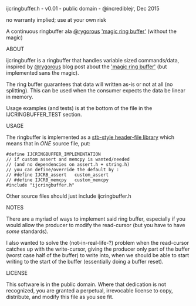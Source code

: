 ijcringbuffer.h - v0.01 - public domain - @incrediblejr, Dec 2015

no warranty implied; use at your own risk

A continuous ringbuffer ala [@rygorous][2] ['magic ring buffer'][1] (without the magic)

ABOUT

ijcringbuffer is a ringbuffer that handles variable sized commands/data, inspired
by [@rygorous][2] blog post about the ['magic ring buffer'][1] (but implemented sans the magic).

The ring buffer guarantees that data will written as-is or not at all (no splitting).
This can be used when the consumer expects the data be linear in memory.

Usage examples (and tests) is at the bottom of the file in the IJCRINGBUFFER_TEST section.

USAGE

The ringbuffer is implemented as a [stb-style header-file library][3] which means that
in *ONE* source file, put:

    #define IJCRINGBUFFER_IMPLEMENTATION
	// if custom assert and memcpy is wanted/needed
	// (and no dependencies on assert.h + string.h)
	// you can define/override the default by :
    // #define IJCRB_assert   custom_assert
    // #define IJCRB_memcpy   custom_memcpy
    #include "ijcringbuffer.h"

Other source files should just include ijcringbuffer.h


NOTES

There are a myriad of ways to implement said ring buffer, especially if you
would allow the producer to modify the read-cursor (but you have to
have _some_ standards).

I also wanted to solve the (not-in-real-life-?) problem when the read-cursor catches
up with the write-cursor, giving the producer only part of the buffer (worst case
half of the buffer) to write into, when we should be able to start writing to the
start of the buffer (essentially doing a buffer reset).

[1]: https://fgiesen.wordpress.com/2012/07/21/the-magic-ring-buffer/
[2]: https://twitter.com/rygorous
[3]: https://github.com/nothings/stb

LICENSE

This software is in the public domain. Where that dedication is not
recognized, you are granted a perpetual, irrevocable license to copy,
distribute, and modify this file as you see fit.
